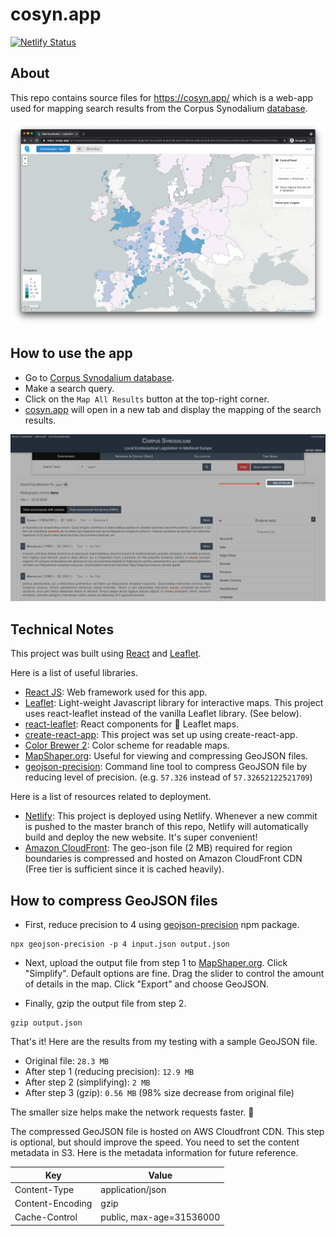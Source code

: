 # cosyn.app

[![Netlify Status](https://api.netlify.com/api/v1/badges/28ab2635-1d00-4d9b-af19-c26814b376be/deploy-status)](https://app.netlify.com/sites/awesome-react-map/deploys)

## About

This repo contains source files for https://cosyn.app/ which is a web-app used for mapping search results from the Corpus Synodalium [database](https://corpus-synodalium.com/philologic/corpus/).

![Cosyn App Preview Screenshot](./screenshots/cosyn_app_preview.png)

## How to use the app

-   Go to [Corpus Synodalium database](https://corpus-synodalium.com/philologic/corpus/).
-   Make a search query.
-   Click on the `Map All Results` button at the top-right corner.
-   [cosyn.app](https://cosyn.app/) will open in a new tab and display the mapping of the search results.

![Map Results button Screenshot](./screenshots/map_button.png)

## Technical Notes

This project was built using [React](https://reactjs.org/) and [Leaflet](https://react-leaflet.js.org/).

Here is a list of useful libraries.

-   [React JS](https://reactjs.org/): Web framework used for this app.
-   [Leaflet](https://leafletjs.com/): Light-weight Javascript library for interactive maps. This project uses react-leaflet instead of the vanilla Leaflet library. (See below).
-   [react-leaflet](https://react-leaflet.js.org/): React components for 🍃 Leaflet maps.
-   [create-react-app](https://github.com/facebook/create-react-app): This project was set up using create-react-app.
-   [Color Brewer 2](http://colorbrewer2.org): Color scheme for readable maps.
-   [MapShaper.org](https://mapshaper.org/): Useful for viewing and compressing GeoJSON files.
-   [geojson-precision](https://www.npmjs.com/package/geojson-precision): Command line tool to compress GeoJSON file by reducing level of precision. (e.g. `57.326` instead of `57.32652122521709`)

Here is a list of resources related to deployment.

-   [Netlify](https://www.netlify.com/): This project is deployed using Netlify. Whenever a new commit is pushed to the master branch of this repo, Netlify will automatically build and deploy the new website. It's super convenient!
-   [Amazon CloudFront](https://aws.amazon.com/cloudfront/): The geo-json file (2 MB) required for region boundaries is compressed and hosted on Amazon CloudFront CDN (Free tier is sufficient since it is cached heavily).

## How to compress GeoJSON files

-   First, reduce precision to 4 using [geojson-precision](https://www.npmjs.com/package/geojson-precision) npm package.

```
npx geojson-precision -p 4 input.json output.json
```

-   Next, upload the output file from step 1 to [MapShaper.org](https://mapshaper.org/). Click "Simplify". Default options are fine. Drag the slider to control the amount of details in the map. Click "Export" and choose GeoJSON.

-   Finally, gzip the output file from step 2.

```
gzip output.json
```

That's it! Here are the results from my testing with a sample GeoJSON file.

-   Original file: `28.3 MB`
-   After step 1 (reducing precision): `12.9 MB`
-   After step 2 (simplifying): `2 MB`
-   After step 3 (gzip): `0.56 MB` (98% size decrease from original file)

The smaller size helps make the network requests faster. 🚀

The compressed GeoJSON file is hosted on AWS Cloudfront CDN. This step is optional, but should improve the speed. You need to set the content metadata in S3. Here is the metadata information for future reference.

| Key              | Value                    |
| ---------------- | ------------------------ |
| Content-Type     | application/json         |
| Content-Encoding | gzip                     |
| Cache-Control    | public, max-age=31536000 |
